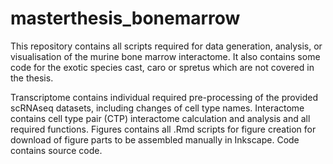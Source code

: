 # masterthesis_bonemarrow

This repository contains all scripts required for data generation, analysis, or visualisation of the murine bone marrow interactome.
It also contains some code for the exotic species cast, caro or spretus which are not covered in the thesis.

Transcriptome contains individual required pre-processing of the provided scRNAseq datasets, including changes of cell type names.
Interactome contains cell type pair (CTP) interactome calculation and analysis and all required functions.
Figures contains all .Rmd scripts for figure creation for download of figure parts to be assembled manually in Inkscape.
Code contains source code.
